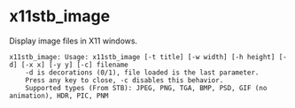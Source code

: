 # x11stb_image
Display image files in X11 windows.

```
x11stb_image: Usage: x11stb_image [-t title] [-w width] [-h height] [-d] [-x x] [-y y] [-c] filename
	-d is decorations (0/1), file loaded is the last parameter.
	Press any key to close, -c disables this behavior.
	Supported types (From STB): JPEG, PNG, TGA, BMP, PSD, GIF (no animation), HDR, PIC, PNM
```

